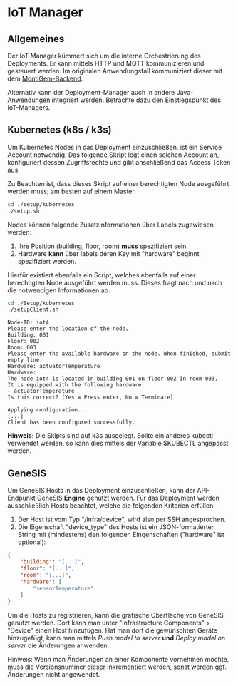 # IoT Manager

## Allgemeines
Der IoT Manager kümmert sich um die interne Orchestrierung des Deployments.
Er kann mittels HTTP und MQTT kommunizieren und gesteuert werden.
Im originalen Anwendungsfall kommuniziert dieser mit dem [MontiGem-Backend](https://git.rwth-aachen.de/se-student/theses/ba-schneider_philipp/exampleapplication).

Alternativ kann der Deployment-Manager auch in andere Java-Anwendungen integriert werden. 
Betrachte dazu den Einstiegspunkt des IoT-Managers.

## Kubernetes (k8s / k3s)
Um Kubernetes Nodes in das Deployment einzuschließen, ist ein Service Account notwendig.
Das folgende Skript legt einen solchen Account an, konfiguriert dessen Zugriffsrechte und gibt anschließend das Access Token aus.

Zu Beachten ist, dass dieses Skript auf einer berechtigten Node ausgeführt werden muss; am besten auf einem Master.

```bash
cd ./setup/kubernetes
./setup.sh
```

Nodes können folgende Zusatzinformationen über Labels zugewiesen werden:
1. Ihre Position (building, floor, room) <b>muss</b> spezifiziert sein.
2. Hardware <b>kann</b> über labels deren Key mit "hardware" beginnt spezifiziert werden.

Hierfür existiert ebenfalls ein Script, welches ebenfalls auf einer berechtigten Node ausgeführt werden muss. Dieses fragt nach und nach die notwendigen Informationen ab.
```bash
cd ./Setup/kubernetes
./setupClient.sh
```
```
Node-ID: iot4
Please enter the location of the node.
Building: 001
Floor: 002
Room: 003
Please enter the available hardware on the node. When finished, submit empty line.
Hardware: actuatorTemperature
Hardware: 
The node iot4 is located in building 001 on floor 002 in room 003.
It is equipped with the following hardware:
- actuatorTemperature
Is this correct? (Yes = Press enter, No = Terminate)
 
Applying configuration...
[...]
Client has been configured successfully.
```

<b>Hinweis:</b> Die Skipts sind auf k3s ausgelegt. Sollte ein anderes kubectl verwendet werden, so kann dies mittels der Variable $KUBECTL angepasst werden.

## GeneSIS
Um GeneSIS Hosts in das Deployment einzuschließen, kann der API-Endpunkt GeneSIS <b>Engine</b> genutzt werden.
Für das Deployment werden ausschließlich Hosts beachtet, welche die folgenden Kriterien erfüllen:
1. Der Host ist vom Typ "/infra/device", wird also per SSH angesprochen.
2. Die Eigenschaft "device_type" des Hosts ist ein JSON-formatierter String mit (mindestens) den folgenden Eingenschaften ("hardware" ist optional):
```JSON
{
    "building": "[...]",
    "floor": "[...]",
    "room": "[...]",
    "hardware": [
        "sensorTemperature"
    ]
}
```

Um die Hosts zu registrieren, kann die grafische Oberfläche von GeneSIS genutzt werden.
Dort kann man unter "Infrastructure Components" > "Device" einen Host hinzufügen.
Hat man dort die gewünschten Geräte hinzugefügt, kann man mittels <i>Push model to server</i> <b>und</b> <i>Deploy model on server</i> die Änderungen anwenden.

Hinweis: Wenn man Änderungen an einer Komponente  vornehmen möchte, muss die Versionsnummer dieser inkrementiert werden, sonst werden ggf. Änderungen nicht angewendet.
